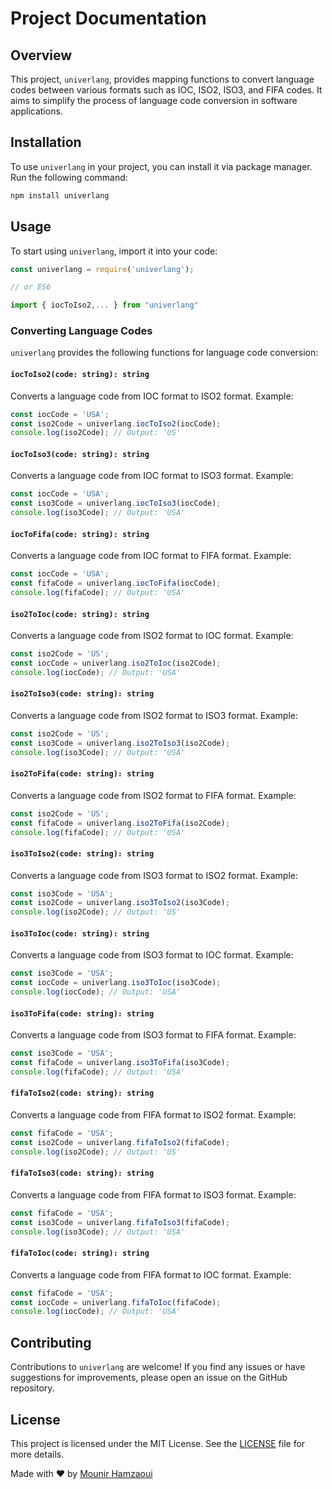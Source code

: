 # Project Documentation

## Overview
This project, `univerlang`, provides mapping functions to convert language codes between various formats such as IOC, ISO2, ISO3, and FIFA codes. It aims to simplify the process of language code conversion in software applications.

## Installation
To use `univerlang` in your project, you can install it via package manager. Run the following command:
```bash
npm install univerlang
```

## Usage
To start using `univerlang`, import it into your code:
```javascript
const univerlang = require('univerlang');

// or ES6

import { iocToIso2,... } from "univerlang"
```

### Converting Language Codes
`univerlang` provides the following functions for language code conversion:

#### `iocToIso2(code: string): string`
Converts a language code from IOC format to ISO2 format.
Example:
```javascript
const iocCode = 'USA';
const iso2Code = univerlang.iocToIso2(iocCode);
console.log(iso2Code); // Output: 'US'
```

#### `iocToIso3(code: string): string`
Converts a language code from IOC format to ISO3 format.
Example:
```javascript
const iocCode = 'USA';
const iso3Code = univerlang.iocToIso3(iocCode);
console.log(iso3Code); // Output: 'USA'
```

#### `iocToFifa(code: string): string`
Converts a language code from IOC format to FIFA format.
Example:
```javascript
const iocCode = 'USA';
const fifaCode = univerlang.iocToFifa(iocCode);
console.log(fifaCode); // Output: 'USA'
```

#### `iso2ToIoc(code: string): string`
Converts a language code from ISO2 format to IOC format.
Example:
```javascript
const iso2Code = 'US';
const iocCode = univerlang.iso2ToIoc(iso2Code);
console.log(iocCode); // Output: 'USA'
```

#### `iso2ToIso3(code: string): string`
Converts a language code from ISO2 format to ISO3 format.
Example:
```javascript
const iso2Code = 'US';
const iso3Code = univerlang.iso2ToIso3(iso2Code);
console.log(iso3Code); // Output: 'USA'
```

#### `iso2ToFifa(code: string): string`
Converts a language code from ISO2 format to FIFA format.
Example:
```javascript
const iso2Code = 'US';
const fifaCode = univerlang.iso2ToFifa(iso2Code);
console.log(fifaCode); // Output: 'USA'
```

#### `iso3ToIso2(code: string): string`
Converts a language code from ISO3 format to ISO2 format.
Example:
```javascript
const iso3Code = 'USA';
const iso2Code = univerlang.iso3ToIso2(iso3Code);
console.log(iso2Code); // Output: 'US'
```

#### `iso3ToIoc(code: string): string`
Converts a language code from ISO3 format to IOC format.
Example:
```javascript
const iso3Code = 'USA';
const iocCode = univerlang.iso3ToIoc(iso3Code);
console.log(iocCode); // Output: 'USA'
```

#### `iso3ToFifa(code: string): string`
Converts a language code from ISO3 format to FIFA format.
Example:
```javascript
const iso3Code = 'USA';
const fifaCode = univerlang.iso3ToFifa(iso3Code);
console.log(fifaCode); // Output: 'USA'
```

#### `fifaToIso2(code: string): string`
Converts a language code from FIFA format to ISO2 format.
Example:
```javascript
const fifaCode = 'USA';
const iso2Code = univerlang.fifaToIso2(fifaCode);
console.log(iso2Code); // Output: 'US'
```

#### `fifaToIso3(code: string): string`
Converts a language code from FIFA format to ISO3 format.
Example:
```javascript
const fifaCode = 'USA';
const iso3Code = univerlang.fifaToIso3(fifaCode);
console.log(iso3Code); // Output: 'USA'
```

#### `fifaToIoc(code: string): string`
Converts a language code from FIFA format to IOC format.
Example:
```javascript
const fifaCode = 'USA';
const iocCode = univerlang.fifaToIoc(fifaCode);
console.log(iocCode); // Output: 'USA'
```

## Contributing
Contributions to `univerlang` are welcome! If you find any issues or have suggestions for improvements, please open an issue on the GitHub repository.

## License
This project is licensed under the MIT License. See the [LICENSE](https://github.com/themooneer/univerlang/blob/main/LICENSE.md) file for more details.


Made with ❤️ by [Mounir Hamzaoui](https://github.com/themooneer)